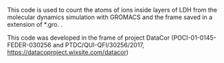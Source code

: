 This code is used to count the atoms of ions inside layers of LDH from the molecular dynamics simulation with GROMACS and the frame saved in a extension of *.gro.
.

This code was developed in the frame of project DataCor (POCI-01-0145-FEDER-030256 and PTDC/QUI-QFI/30256/2017, https://datacoproject.wixsite.com/datacor)

